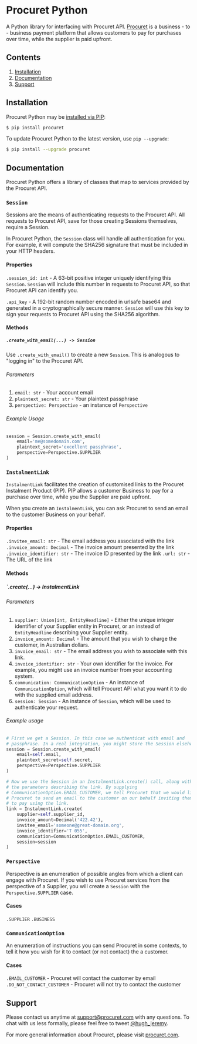 # Procuret Python

A Python library for interfacing with Procuret API.
[Procuret](https://procuret.com) is a
business - to - business payment platform that allows customers to pay
for purchases over time, while the supplier is paid upfront.

## Contents

1. [Installation](#installation)
2. [Documentation](#documentation)
3. [Support](#support)

## Installation

Procuret Python may be [installed via PIP](https://pypi.org/project/procuret):

```bash
$ pip install procuret
```

To update Procuret Python to the latest version, use `pip --upgrade`:

```bash
$ pip install --upgrade procuret
```

## Documentation

Procuret Python offers a library of classes that map to services provided
by the Procuret API.

### `Session`

Sessions are the means of authenticating requests to the Procuret API. All
requests to Procuret API, save for those creating Sessions themselves, require
a Session.

In Procuret Python, the `Session` class will handle all authentication for you.
For example, it will compute the SHA256 signature that must be included
in your HTTP headers.

#### Properties

`.session_id: int` - A 63-bit positive integer uniquely identifying this
`Session`. `Session` will include this number in requests to Procuret API, so
that Procuret API can identify you.

`.api_key` - A 192-bit random number encoded in urlsafe base64 and generated in
a cryptographically secure manner. `Session` will use this key to sign your
requests to Procuret API using the SHA256 algorithm.

#### Methods

##### `.create_with_email(...) -> Session`

Use `.create_with_email()` to create a new `Session`. This is analogous to
"logging in" to the Procuret API.

###### Parameters

1. `email: str` - Your account email
2. `plaintext_secret: str` - Your plaintext passphrase
3. `perspective: Perspective` - an instance of `Perspective`

###### Example Usage

```python
session = Session.create_with_email(
    email='me@somedomain.com',
    plaintext_secret='excellent passphrase',
    perspective=Perspective.SUPPLIER
)
```

### `InstalmentLink`

`InstalmentLink` facilitates the creation of customised links to the Procuret
Instalment Product (PIP). PIP allows a customer Business to pay for a purchase
over time, while you the Supplier are paid upfront.

When you create an `InstalmentLink`, you can ask Procuret to send an email
to the customer Business on your behalf.

#### Properties

`.invitee_email: str` - The email address you associated with the link
`.invoice_amount: Decimal` - The invoice amount presented by the link
`.invoice_identifier: str` - The invoice ID presented by the link
`.url: str` - The URL of the link

#### Methods

##### `.create(...) -> InstalmentLink

###### Parameters

1. `supplier: Union[int, EntityHeadline]` - Either the unique integer
identifier of your Supplier entity in Procuret, or an instead of
`EntityHeadline` describing your Supplier entity.
2. `invoice_amount: Decimal` - The amount that you wish to charge the customer,
in Australian dollars.
3. `invoice_email: str` - The email address you wish to associate with this
link.
4. `invoice_identifier: str` - Your own identifier for the invoice. For
example, you might use an invoice number from your accounting system.
5. `communication: CommunicationOption` - An instance of `CommunicationOption`,
which will tell Procuret API what you want it to do with the supplied email
address.
6. `session: Session` - An instance of `Session`, which will be used to
authenticate your request.

###### Example usage

```python
# First we get a Session. In this case we authenticat with email and
# passphrase. In a real integration, you might store the Session elsehwhere.
session = Session.create_with_email(
    email=self.email,
    plaintext_secret=self.secret,
    perspective=Perspective.SUPPLIER
)

# Now we use the Session in an InstalmentLink.create() call, along with
# the parameters describing the link. By supplying
# CommunicationOption.EMAIL_CUSTOMER, we tell Procuret that we would like
# Procuret to send an email to the customer on our behalf inviting them
# to pay using the link.
link = InstalmentLink.create(
    supplier=self.supplier_id,
    invoice_amount=Decimal('422.42'),
    invitee_email='someone@great-domain.org',
    invoice_identifier='T 055',
    communication=CommunicationOption.EMAIL_CUSTOMER,
    session=session
)
```

### `Perspective`

Perspective is an enumeration of possible angles from which a client
can engage with Procuret. If you wish to use Procuret services from
the perspective of a Supplier, you will create a `Session` with the
`Perspective.SUPPLIER` case.

#### Cases

`.SUPPLIER`
`.BUSINESS`

### `CommunicationOption`

An enumeration of instructions you can send Procuret in some contexts, to
tell it how you wish for it to contact (or not contact) the a customer.

#### Cases

`.EMAIL_CUSTOMER` - Procuret will contact the customer by email
`.DO_NOT_CONTACT_CUSTOMER` - Procuret will not try to contact the customer


## Support

Please contact us anytime at [support@procuret.com](mailto:support@procuet.com)
with any questions. To chat with us less formally, please feel free to tweet
[@hugh_jeremy](https://twitter.com/hugh_jeremy).

For more general information about Procuret, please visit
[procuret.com](https://procuret.com).
